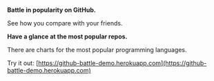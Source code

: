 **Battle in popularity on GitHub.**

See how you compare with your friends.

**Have a glance at the most popular repos.** 

There are charts for the most popular programming languages.

Try it out: [https://github-battle-demo.herokuapp.com](https://github-battle-demo.herokuapp.com)
